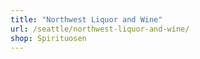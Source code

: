 ```yaml
---
title: "Northwest Liquor and Wine"
url: /seattle/northwest-liquor-and-wine/
shop: Spirituosen
---
```


